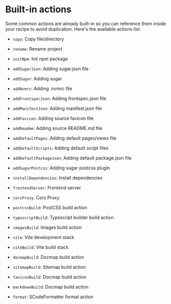 <!-- This file has been generated using
     the "@coffeekraken/s-markdown-builder" package.
     !!! Do not edit it directly... -->


<!-- body -->

<!--
/**
* @name            Built-in actions
* @namespace       doc.recipes
* @type            Markdown
* @platform        md
* @status          stable
* @menu            Documentation / Recipes           /doc/recipes/built-in-actions
*
* @since           2.0.0
* @author    Olivier Bossel <olivier.bossel@gmail.com> (https://coffeekraken.io)
*/
-->

# Built-in actions

Some common actions are already built-in so you can reference them inside your recipe to avoid duplication. Here's the available actions list:


-   `copy`: Copy file/directory
    
-   `rename`: Rename project
    
-   `initNpm`: Init npm package
    
-   `addSugarJson`: Adding sugar.json file
    
-   `addSugar`: Adding sugar
    
-   `addNvmrc`: Adding .nvmrc file
    
-   `addFrontspecJson`: Adding frontspec.json file
    
-   `addManifestJson`: Adding manifest.json file
    
-   `addFavicon`: Adding source favicon file
    
-   `addReadme`: Adding source README.md file
    
-   `addDefaultPages`: Adding default pages/views file
    
-   `addDefaultScripts`: Adding default script files
    
-   `addDefaultPackageJson`: Adding default package.json file
    
-   `addSugarPostcss`: Adding sugar postcss plugin
    
-   `installDependencies`: Install dependencies
    
-   `frontendServer`: Frontend server
    
-   `corsProxy`: Cors Proxy
    
-   `postcssBuild`: PostCSS build action
    
-   `typescriptBuild`: Typescript builder build action
    
-   `imagesBuild`: Images build action
    
-   `vite`: Vite development stack
    
-   `viteBuild`: Vite build stack
    
-   `docmapBuild`: Docmap build action
    
-   `sitemapBuild`: Sitemap build action
    
-   `faviconBuild`: Docmap build action
    
-   `markdownBuild`: Docmap build action
    
-   `format`: SCodeFormatter format action
    
